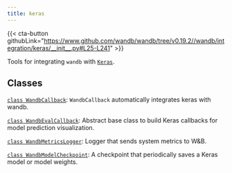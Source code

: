 ```yaml
---
title: keras
---
```


<!-- Insert buttons and diff -->

{{< cta-button githubLink="https://www.github.com/wandb/wandb/tree/v0.19.2//wandb/integration/keras/__init__.py#L25-L241" >}}

Tools for integrating `wandb` with [`Keras`](https://keras.io/).

## Classes

[`class WandbCallback`](./wandbcallback/): `WandbCallback` automatically integrates keras with wandb.

[`class WandbEvalCallback`](./wandbevalcallback/): Abstract base class to build Keras callbacks for model prediction visualization.

[`class WandbMetricsLogger`](./wandbmetricslogger/): Logger that sends system metrics to W&B.

[`class WandbModelCheckpoint`](./wandbmodelcheckpoint/): A checkpoint that periodically saves a Keras model or model weights.
